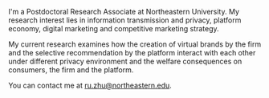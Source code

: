 I'm a Postdoctoral Research Associate at Northeastern University.  My research interest lies in information transmission and privacy, platform economy, digital marketing and competitive marketing strategy.

My current research examines how the creation of virtual brands by the firm and the selective recommendation by the platform interact with each other under different privacy environment and the welfare consequences on consumers, the firm and the platform. 

You can contact me at ru.zhu@northeastern.edu.
